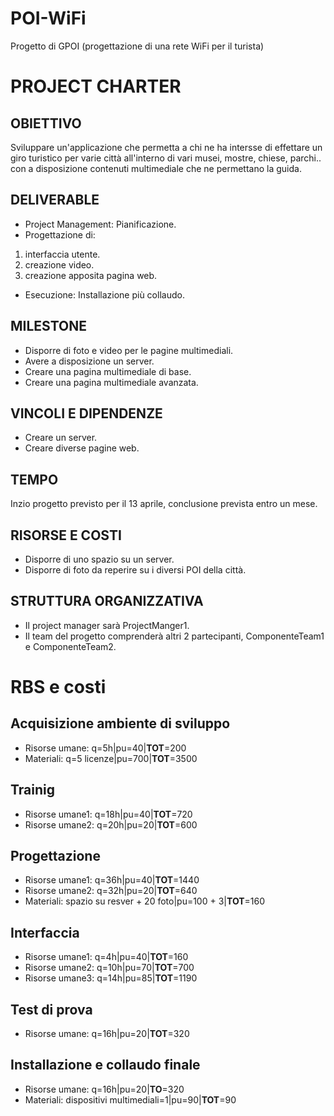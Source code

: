 # POI-WiFi
Progetto di GPOI (progettazione di una rete WiFi per il turista)
# **PROJECT CHARTER**
## OBIETTIVO
Sviluppare  un'applicazione che permetta a chi ne ha intersse di effettare un giro turistico per varie città all'interno di vari musei, mostre, chiese, parchi.. con a disposizione contenuti multimediale che ne permettano la guida.
## DELIVERABLE
- Project Management: Pianificazione.
- Progettazione di:  
1. interfaccia utente. 
2. creazione video.
3. creazione apposita pagina web.
- Esecuzione: Installazione più collaudo.
## MILESTONE
- Disporre di foto e video per le pagine multimediali.
- Avere a disposizione un server.
- Creare una pagina multimediale di base.
- Creare una pagina multimediale avanzata.
## VINCOLI E DIPENDENZE
- Creare un server.
- Creare diverse pagine web.
## TEMPO
Inzio progetto previsto per il 13 aprile, conclusione prevista entro un mese.
## RISORSE E COSTI
- Disporre di uno spazio su un server.
- Disporre di foto da reperire su i diversi POI della città.
## STRUTTURA ORGANIZZATIVA
- Il project manager sarà ProjectManger1.
- Il team del progetto comprenderà altri 2 partecipanti, ComponenteTeam1 e ComponenteTeam2.


# **RBS e costi**
## Acquisizione ambiente di sviluppo
- Risorse umane: q=5h|pu=40|**TOT**=200 
- Materiali: q=5 licenze|pu=700|**TOT**=3500
## Trainig
- Risorse umane1: q=18h|pu=40|**TOT**=720
- Risorse umane2: q=20h|pu=20|**TOT**=600
## Progettazione
- Risorse umane1: q=36h|pu=40|**TOT**=1440
- Risorse umane2: q=32h|pu=20|**TOT**=640
- Materiali: spazio su resver + 20 foto|pu=100 + 3|**TOT**=160
## Interfaccia
- Risorse umane1: q=4h|pu=40|**TOT**=160
- Risorse umane2: q=10h|pu=70|**TOT**=700
- Risorse umane3: q=14h|pu=85|**TOT**=1190
## Test di prova
- Risorse umane: q=16h|pu=20|**TOT**=320
## Installazione e collaudo finale
- Risorse umane: q=16h|pu=20|**TO**=320
- Materiali: dispositivi multimediali=1|pu=90|**TOT**=90
